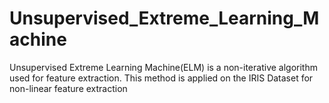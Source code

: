 # Unsupervised_Extreme_Learning_Machine
Unsupervised Extreme Learning Machine(ELM) is a non-iterative algorithm used for feature extraction. This method is applied on the IRIS Dataset for non-linear feature extraction
